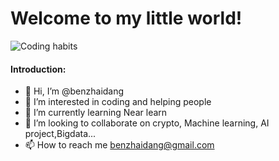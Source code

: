 # Welcome to my little world! 
![Coding habits](https://images.pexels.com/photos/4974915/pexels-photo-4974915.jpeg?cs=srgb&dl=pexels-olia-danilevich-4974915.jpg&fm=jpg)

#### Introduction:
- 👋 Hi, I’m @benzhaidang
- 👀 I’m interested in coding and helping people
- 🌱 I’m currently learning Near learn
- 💞️ I’m looking to collaborate on crypto, Machine learning, AI project,Bigdata...
- 📫 How to reach me benzhaidang@gmail.com

<!---
benzhaidang/benzhaidang is a ✨ special ✨ repository because its `README.md` (this file) appears on your GitHub profile.
You can click the Preview link to take a look at your changes.
--->
